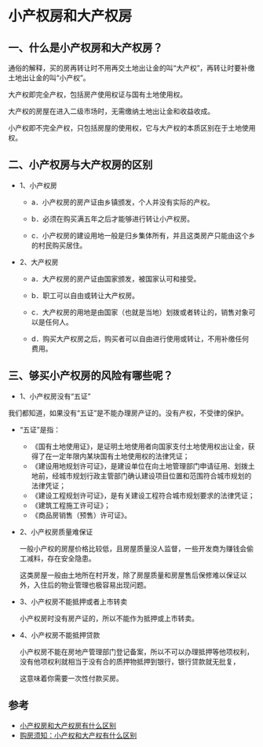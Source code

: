 # 小产权房和大产权房

## 一、什么是小产权房和大产权房？

通俗的解释，买的房再转让时不用再交土地出让金的叫“大产权”，再转让时要补缴土地出让金的叫“小产权”。

大产权即完全产权，包括房产使用权证与国有土地使用权。

大产权的房屋在进入二级市场时，无需缴纳土地出让金和收益收成。

小产权即不完全产权，只包括房屋的使用权，它与大产权的本质区别在于土地使用权。

## 二、小产权房与大产权房的区别

- 1、小产权房

  - a．小产权房的房产证由乡镇颁发，个人并没有实际的产权。

  - b．必须在购买满五年之后才能够进行转让小产权房。

  - c．小产权房的建设用地一般是归乡集体所有，并且这类房产只能由这个乡的村民购买居住。

- 2、大产权房

  - a．大产权房的房产证由国家颁发，被国家认可和接受。

  - b．职工可以自由或转让大产权房。

  - c．大产权房的用地是由国家（也就是当地）划拨或者转让的，销售对象可以是任何人。

  - d．购买大产权房之后，购买者可以自由进行使用或转让，不用补缴任何费用。

## 三、够买小产权房的风险有哪些呢？

- 1、小产权房没有“五证”

我们都知道，如果没有“五证”是不能办理房产证的。没有产权，不受律的保护。

  - “五证”是指：
    - 《国有土地使用证》，是证明土地使用者向国家支付土地使用权出让金，获得了在一定年限内某块国有土地使用权的法律凭证；
    - 《建设用地规划许可证》，是建设单位在向土地管理部门申请征用、划拨土地前，经城市规划行政主管部门确认建设项目位置和范围符合城市规划的法律凭证；
    - 《建设工程规划许可证》，是有关建设工程符合城市规划要求的法律凭证；
    - 《建筑工程施工许可证》；
    - 《商品房销售（预售）许可证》。

- 2、小产权房质量难保证

  一般小产权的房屋价格比较低，且房屋质量没人监督，一些开发商为赚钱会偷工减料，存在安全隐患。

  这类房屋一般由土地所在村开发，除了房屋质量和房屋售后保修难以保证以外，入住后的物业管理也极容易出现问题。

- 3、小产权房不能抵押或者上市转卖

  小产权房时没有房产证的，所以不能作为抵押或上市转卖。

- 4、小产权房不能抵押贷款

  小产权房不能在房地产管理部门登记备案，所以不可以办理抵押等他项权利，没有他项权利就相当于没有合的质押物抵押到银行，银行贷款就无批复，
  
  这意味着你需要一次性付款买房。

## 参考
- [小产权房和大产权房有什么区别](http://zhishi.fang.com/xf/qg_464408.html)
- [购房须知：小产权和大产权有什么区别](http://zhishi.fang.com/xf/qg_461688.html)
